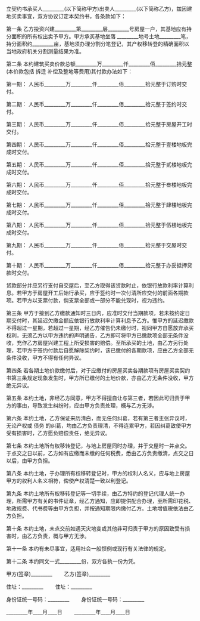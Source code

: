 
 


立契约书承买人_________(以下简称甲方)出卖人_________(以下简称乙方)，兹因建地买卖事宜，双方协议订定本契约书，各条款如下：


第一条 乙方投资兴建_________第_________层_________号房屋一户，其基地应有持分面积的所有权出卖予甲方。甲方承买基地坐落 _________地号土地_________笔，持分面积约_________亩，基地须办理分割分笔登记，其产权移转登的精确面积以当地政府机关分割测量结果为准。


第二条 本约建筑买卖价款总额_________万_________仟_________佰_________拾元整(本价款包括
拆迁
补偿及整地等费用)其付款办法如下：


第一期： 人民币_________万_________仟_________佰_________拾元整于订购时交付。


第二期： 人民币_________万_________仟_________佰_________拾元整于签约时交付。


第三期： 人民币_________万_________仟_________佰_________拾元整于房屋开工时交付。


第四期： 人民币_________万_________仟_________佰_________拾元整于壹楼地板完成时交付。


第五期： 人民币_________万_________仟_________佰_________拾元整于贰楼地板完成时交付。


第六期： 人民币_________万_________仟_________佰_________拾元整于叁楼地板完成时交付。


第七期： 人民币_________万_________仟_________佰_________拾元整于肆楼地板完成时交付。


第八期： 人民币_________万_________仟_________佰_________拾元整于伍楼地板完成时交付。


第九期： 人民币_________万_________仟_________佰_________拾元整于交屋时交付。


第十期： 人民币_________万_________仟_________佰_________拾元整于办妥抵押贷款时交付。


贷款部分并应另行支付自交屋后，至乙方取得该贷款时止，依银行放款利率计算利息。若甲方于房屋开工后始行承买，应于签约时一次付清所应交付的前面各期款项。若甲方以支票付款，倘支票全部或一部分不能兑现时，视为违约。


第三条 甲方于接到乙方缴款通知时三日内，应准时交付当期款项，若未按约定日期交付时，其延迟欠缴金额应依银行放款利率计算利息予乙方。惟甲方的延迟缴款不得超过一星期，若超过一星期，经乙方催告仍未缴付时，视同甲方自愿放弃承买权利，无须乙方以甲方违约的声明通告，乙方即可将甲方已缴款项全部无条件没收，充作乙方房屋兴建工程上所受损害的赔偿。至所承买的土地，由乙方另行处理，若甲方于签约付款后自愿解除契约时，该已缴付的各期款项，应由乙方全部无条件没收，甲方不得有任何异议。


第四条 若各期土地价款缴付后，对于应缴付的房屋买卖各期款项有房屋买卖契约书第三条规定现象发生时，甲方所已缴付的土地价款，亦由乙方无条件没收，甲方绝无异议。


第五条 本约土地，非经乙方同意，甲方不得擅自让与第三者，若因此可归责于甲方的事由，导致发生纠纷时，应由甲方负责处理，概与乙方无涉。


第六条 本约土地，乙方保证来历清白，而无任何纠葛，若有第三者主张异议时，无论产权或
债务
的纠葛，均由乙方负责理清，不得连累甲方，若因纠葛致使甲方受有损害时，乙方愿负赔偿责任，绝无异议。


第七条 本约土地所有权移转登记，与地上房屋同时办理，并于交屋时一并点交。于点交之日以前，乙方如有应缴而未缴的任何税费，悉由乙方负责缴清，点交之日以后，由甲方负担。


第八条 本约土地，于办理所有权移转登记时，甲方的权利人名义，应与地上房屋甲方的权利人名义相符，俾使产权清楚一致以利登记。


第九条 本约土地所有权移转登记等一切手续，由乙方特约的登记代理人统一办理，所需甲方有关的书件证章，经乙方通知，应即提供配合办理，至所需印花税、地政规费、代书费等由甲方负担，并按通知期限内缴付乙方。土地增值税依法由乙方负担。


第十条 本约土地，未点交前如遇天灾地变或其他非可归责于甲方的原因致受有损害时，由乙方负责，概与甲方无涉。


第十一条 本约有未尽事宜，适用社会一般惯例或现行有关法律的规定。


第十二条 本约同文一式_________份，双方各执一份为凭。


甲方(签章)_________　　 乙方(签章)_________


住址：_________　　 住址：_________


身份证统一号码：_________ 　　身份证统一号码：_________


_________年____月____日 　　_________年____月____日
 


 

 
 
 
 
 
  


  
 

  


  


  
 
 
 
 

